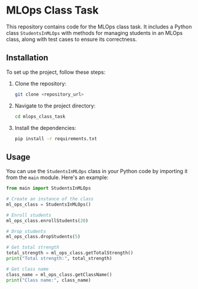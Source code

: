 # MLOps Class Task

This repository contains code for the MLOps class task. It includes a Python class `StudentsInMLOps` with methods for managing students in an MLOps class, along with test cases to ensure its correctness.

## Installation

To set up the project, follow these steps:

1. Clone the repository:

    ```bash
    git clone <repository_url>
    ```

2. Navigate to the project directory:

    ```bash
    cd mlops_class_task
    ```

3. Install the dependencies:

    ```bash
    pip install -r requirements.txt
    ```

## Usage

You can use the `StudentsInMLOps` class in your Python code by importing it from the `main` module. Here's an example:

```python
from main import StudentsInMLOps

# Create an instance of the class
ml_ops_class = StudentsInMLOps()

# Enroll students
ml_ops_class.enrollStudents(20)

# Drop students
ml_ops_class.dropStudents(5)

# Get total strength
total_strength = ml_ops_class.getTotalStrength()
print("Total strength:", total_strength)

# Get class name
class_name = ml_ops_class.getClassName()
print("Class name:", class_name)
